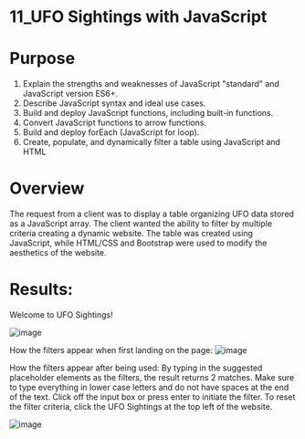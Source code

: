# 11_UFO Sightings with JavaScript

# Purpose

 1. Explain the strengths and weaknesses of JavaScript "standard" and JavaScript version ES6+.
 2. Describe JavaScript syntax and ideal use cases.
 3. Build and deploy JavaScript functions, including built-in functions.
 4. Convert JavaScript functions to arrow functions.
 5. Build and deploy forEach (JavaScript for loop).
 6. Create, populate, and dynamically filter a table using JavaScript and HTML

# Overview

The request from a client was to display a table organizing UFO data stored as a JavaScript array. The client wanted the ability to filter by multiple criteria creating a dynamic website. The table was created using JavaScript, while HTML/CSS and Bootstrap were used to modify the aesthetics of the website.

# Results: 

Welcome to UFO Sightings!

![image](https://user-images.githubusercontent.com/89699219/140629728-86c9c77b-37fd-49eb-99b1-451240280874.png)

How the filters appear when first landing on the page:
![image](https://user-images.githubusercontent.com/89699219/140629737-a9b677e3-6c45-4f67-98c9-39089df7401d.png)

How the filters appear after being used:
By typing in the suggested placeholder elements as the filters, the result returns 2 matches. Make sure to type everything in lower case letters and do not have spaces at the end of the text. Click off the input box or press enter to initiate the filter. To reset the filter criteria, click the UFO Sightings at the top left of the website.

![image](https://user-images.githubusercontent.com/89699219/140629773-36b8657b-2b2c-4555-823f-59a212334f42.png)
